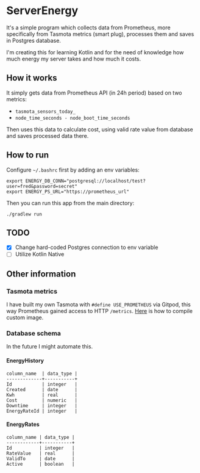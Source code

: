 # ServerEnergy
It's a simple program which collects data from Prometheus, more specifically from Tasmota metrics (smart plug), processes them and saves in Postgres database.

I'm creating this for learning Kotlin and for the need of knowledge how much energy my server takes and how much it costs.

## How it works
It simply gets data from Prometheus API (in 24h period) based on two metrics:
- `tasmota_sensors_today_`
- `node_time_seconds - node_boot_time_seconds` 

Then uses this data to calculate cost, using valid rate value from database and saves processed data there.

## How to run
Configure `~/.bashrc` first by adding an env variables:
```
export ENERGY_DB_CONN="postgresql://localhost/test?user=fred&password=secret"
export ENERGY_PS_URL="https://prometheus_url"
```
Then you can run this app from the main directory: 
```
./gradlew run
```

## TODO
- [x] Change hard-coded Postgres connection to env variable
- [ ] Utilize Kotlin Native

## Other information
### Tasmota metrics
I have built my own Tasmota with `#define USE_PROMETHEUS` via Gitpod, this way Prometheus gained access to HTTP `/metrics`. [Here](https://tasmota.github.io/docs/Compile-your-build/) is how to compile custom image.

### Database schema
In the future I might automate this.
#### EnergyHistory
```
column_name  | data_type |
-------------+-----------+
Id           | integer   |
Created      | date      |
Kwh          | real      |
Cost         | numeric   |
Downtime     | integer   |
EnergyRateId | integer   |
```
#### EnergyRates
```
column_name | data_type |
------------+-----------+
Id          | integer   |
RateValue   | real      |
ValidTo     | date      |
Active      | boolean   |
```